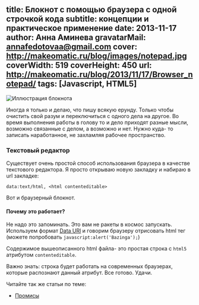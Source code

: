 title: Блокнот с помощью браузера с одной строчкой кода
subtitle: концепции и практическое применение
date: 2013-11-17
author: Анна Аминева
gravatarMail: annafedotovaa@gmail.com
cover: http://makeomatic.ru/blog/images/notepad.jpg
coverWidth: 519
coverHeight: 450
url: http://makeomatic.ru/blog/2013/11/17/Browser_notepad/
tags: [Javascript, HTML5]
---

![Иллюстрация блокнота](/blog/images/notepad.jpg)

Иногда я только и делаю, что пишу всякую ерунду. Только чтобы очистить свой разум и переключиться с одного дела на другое. Во время выполнения работы в голову то и дело приходят разные мысли, возможно связанные с делом, а возможно и нет. Нужно куда- то записать наработанное, не захламляя рабочее пространство. 

### Текстовый редактор

Существует очень простой способ использования браузера в качестве текстового редактора. Я просто открываю новую закладку и набираю в url закладке:

`data:text/html, <html contenteditable>`

Вот и браузерный блокнот.

#### Почему это работает?

Не надо это запоминать. Это вам не ракеты в космос запускать. Используем формат [Data URl](http://www.nczonline.net/blog/2009/10/27/data-uris-explained/) и говорим браузеру отрисовать html тег (можете попробовать `javascript:alert('Bazinga');`) 

Содержимое вышеописанного html файла- это простая строка с `html5` атрибутом `contenteditable`. 

Важно знать: строка будет работать на современных браузерах, которые распознают данный атрибут. 
Все готово. Удачи.

Читайте так же статьи по теме: 

* [Промисы](http://makeomatic.ru/blog/2013/11/30/Promises/)
